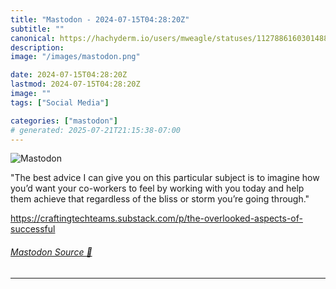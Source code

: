 ```yaml
---
title: "Mastodon - 2024-07-15T04:28:20Z"
subtitle: ""
canonical: https://hachyderm.io/users/mweagle/statuses/112788616030148852
description:
image: "/images/mastodon.png"

date: 2024-07-15T04:28:20Z
lastmod: 2024-07-15T04:28:20Z
image: ""
tags: ["Social Media"]

categories: ["mastodon"]
# generated: 2025-07-21T21:15:38-07:00
---
```

![Mastodon](/images/mastodon.png)

<p>&quot;The best advice I can give you on this particular subject is to imagine how you’d want your co-workers to feel by working with you today and help them achieve that regardless of the bliss or storm you’re going through.&quot;</p><p><a href="https://craftingtechteams.substack.com/p/the-overlooked-aspects-of-successful" target="_blank" rel="nofollow noopener noreferrer" translate="no"><span class="invisible">https://</span><span class="ellipsis">craftingtechteams.substack.com</span><span class="invisible">/p/the-overlooked-aspects-of-successful</span></a></p>


###### [Mastodon Source 🐘](https://hachyderm.io/@mweagle/112788616030148852)

___
